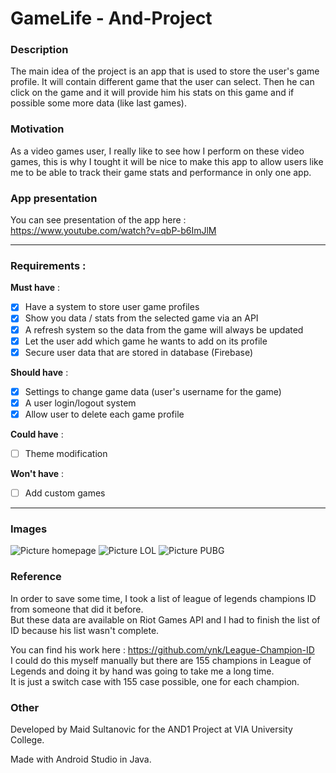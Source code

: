 # GameLife - And-Project

### Description  
The main idea of the project is an app that is used to store the user's game profile. It will contain different game that the user can select. Then he can click on the game and it will provide him his stats on this game and if possible some more data (like last games).  
  
### Motivation    
As a video games user, I really like to see how I perform on these video games, this is why I tought it will be nice to make this app to allow users like me to be able to track their game stats and performance in only one app.


### App presentation
You can see presentation of the app here : https://www.youtube.com/watch?v=qbP-b6ImJlM

___

### Requirements :

**Must have** :  
- [X] Have a system to store user game profiles  
- [X] Show you data / stats from the selected game via an API  
- [X] A refresh system so the data from the game will always be updated  
- [X] Let the user add which game he wants to add on its profile
- [X] Secure user data that are stored in database (Firebase)
 
**Should have** :  
- [X] Settings to change game data (user's username for the game)  
- [X] A user login/logout system   
- [X] Allow user to delete each game profile
 
**Could have** :  
- [ ] Theme modification  

**Won't have** :  
- [ ] Add custom games 

___


### Images

![Picture homepage](https://cdn.discordapp.com/attachments/764647594667933727/844936438779740180/unknown.png) ![Picture LOL](https://cdn.discordapp.com/attachments/764647594667933727/844936855963303997/unknown.png) ![Picture PUBG](https://cdn.discordapp.com/attachments/764647594667933727/844936934366642226/unknown.png)

### Reference  

In order to save some time, I took a list of league of legends champions ID from someone that did it before.  
But these data are available on Riot Games API and I had to finish the list of ID because his list wasn't complete.  

You can find his work here : https://github.com/ynk/League-Champion-ID  
I could do this myself manually but there are 155 champions in League of Legends and doing it by hand was going to take me a long time.  
It is just a switch case with 155 case possible, one for each champion.

### Other

Developed by Maid Sultanovic for the AND1 Project at VIA University College.  
  
Made with Android Studio in Java.
